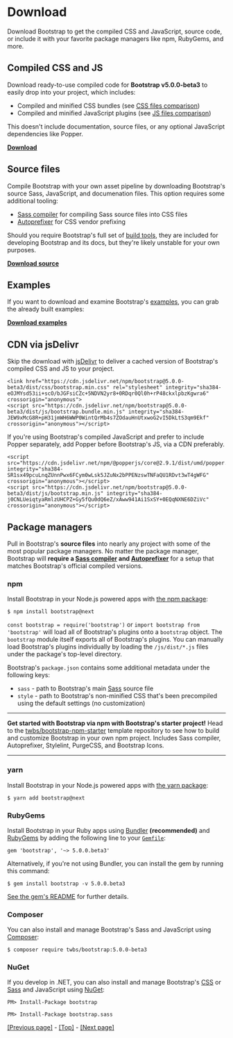 # Download

Download Bootstrap to get the compiled CSS and JavaScript, source code, or include it with your favorite package managers like npm, RubyGems, and more.

## Compiled CSS and JS

Download ready-to-use compiled code for **Bootstrap v5.0.0-beta3** to easily drop into your project, which includes:

* Compiled and minified CSS bundles (see [CSS files comparison]()) <!-- link to next page, Contents (header: 'CSS files') -->
* Compiled and minified JavaScript plugins (see [JS files comparison]()) <!-- link to next page, Contents (header: 'JS files') -->

This doesn't include documentation, source files, or any optional JavaScript dependencies like Popper.

**[Download](https://github.com/twbs/bootstrap/releases/download/v5.0.0-beta3/bootstrap-5.0.0-bta3-dis.zip)**

## Source files

Compile Bootstrap with your own asset pipeline by downloading Bootstrap's source Sass, JavaScript, and documenation files. This option requires some additional tooling:

* [Sass compiler]() for compiling Sass source files into CSS files <!-- link to 'Build tools' page, header 'Sass' -->
* [Autoprefixer](https://github.com/postcss/autoprefixer) for CSS vendor prefixing

Should you require Bootstrap's full set of [build tools](), they are included for developing Bootstrap and its docs, but they're likely unstable for your own purposes. <!-- link to 'Build tools' page, header 'Tooling setup' -->

**[Download source](https://github.com/twbs/bootstrap/archive/v5.0.0-beta3.zip)**

## Examples

If you want to download and examine Bootstrap's [examples](), you can grab the already built examples:

**[Download examples](https://github.com/twbs/bootstrap/releases/download/v5.0.0-beta/bootstrap-5.0.0-beta3-examples.zip)**

## CDN via jsDelivr

Skip the download with [jsDelivr](https://www.jsdelivr.com/) to deliver a cached version of Bootstrap's compiled CSS and JS to your project.
```
<link href="https://cdn.jsdelivr.net/npm/bootstrap@5.0.0-beta3/dist/css/bootstrap.min.css" rel="stylesheet" integrity="sha384-eOJMYsd53ii+scO/bJGFsiCZc+5NDVN2yr8+0RDqr0Ql0h+rP48ckxlpbzKgwra6" crossorigin="anonymous">
<script src="https://cdn.jsdelivr.net/npm/bootstrap@5.0.0-beta3/dist/js/bootstrap.bundle.min.js" integrity="sha384-JEW9xMcG8R+pH31jmWH6WWP0WintQrMb4s7ZOdauHnUtxwoG2vI5DkLtS3qm9Ekf" crossorigin="anonymous"></script>
```
If you're using Bootstrap's compiled JavaScript and prefer to include Popper separately, add Popper before Bootstrap's JS, via a CDN preferably.
```
<script src="https://cdn.jsdelivr.net/npm/@popperjs/core@2.9.1/dist/umd/popper.min.js" integrity="sha384-SR1sx49pcuLnqZUnnPwx6FCym0wLsk5JZuNx2bPPENzswTNFaQU1RDvt3wT4gWFG" crossorigin="anonymous"></script>
<script src="https://cdn.jsdelivr.net/npm/bootstrap@5.0.0-beta3/dist/js/bootstrap.min.js" integrity="sha384-j0CNLUeiqtyaRmlzUHCPZ+Gy5fQu0dQ6eZ/xAww941Ai1SxSY+0EQqNXNE6DZiVc" crossorigin="anonymous"></script>
```

## Package managers

Pull in Bootstrap's **source files** into nearly any project with some of the most popular package managers. No matter the package manager, Bootstrap will **require a [Sass compiler]() and [Autoprefixer](https://github.com/postcss/autoprefixer)** for a setup that matches Bootstrap's official compiled versions. <!-- for 'Sass complier', link to 'Build tools' page, header: 'Sass' -->

### npm

Install Bootstrap in your Node.js powered apps with [the npm package](https://www.npmjs.com/package/bootstrap):
``` 
$ npm install bootstrap@next
```
`const bootstrap = require('bootstrap')` or `import bootstrap from 'bootstrap'` will load all of Bootstrap's plugins onto a `bootstrap` object. The `bootstrap` module itself exports all of Bootstrap's plugins. You can manually load Bootstrap's plugins individually by loading the `/js/dist/*.js` files under the package's top-level directory.

Bootstrap's `package.json` contains some additional metadata under the following keys:

* `sass` - path to Bootstrap's main [Sass](https://sass-lang.com/) source file
* `style` - path to Bootstrap's non-minified CSS that's been precompiled using the default settings (no customization)

<hr>

**Get started with Bootstrap via npm with Bootstrap's starter project!** Head to the [twbs/bootstrap-npm-starter](https://github.com/twbs/bootstrap-npm-starter) template repository to see how to build and customize Bootstrap in your own npm project. Includes Sass compiler, Autoprefixer, Stylelint, PurgeCSS, and Bootstrap Icons.

<hr>

### yarn

Install Bootstrap in your Node.js powered apps with [the yarn package](https://classic.yarnpkg.com/en/package/bootstrap):
```
$ yarn add bootstrap@next
```

### RubyGems

Install Bootstrap in your Ruby apps using [Bundler](https://bundler.io/) **(recommended)** and [RubyGems](https://rubygems.org/) by adding the following line to your [`Gemfile`](https://bundler.io/gemfile.html):
```
gem 'bootstrap', '~> 5.0.0.beta3'
```
Alternatively, if you're not using Bundler, you can install the gem by running this command:
```
$ gem install bootstrap -v 5.0.0.beta3
```
[See the gem's README](https://github.com/twbs/bootstrap-rubygem/blob/master/README.md) for further details.

### Composer

You can also install and manage Bootstrap's Sass and JavaScript using [Composer](https://getcomposer.org/):
```
$ composer require twbs/bootstrap:5.0.0-beta3
```

### NuGet

If you develop in .NET, you can also install and manage Bootstrap's [CSS](https://www.nuget.org/packages/bootstrap/) or [Sass](https://www.nuget.org/packages/bootstrap.sass/) and JavaScript using [NuGet](https://www.nuget.org/):
```
PM> Install-Package bootstrap
```
```
PM> Install-Package bootstrap.sass
```

[[Previous page]](https://github.com/AndrewSRea/My_Learning_Port/tree/main/Bootstrap/Getting_Started/Introduction#introduction) - [[Top]](https://github.com/AndrewSRea/My_Learning_Port/tree/main/Bootstrap/Getting_Started/Download#download) - [[Next page]](https://github.com/AndrewSRea/My_Learning_Port/tree/main/Bootstrap/Getting_Started/Contents#contents)